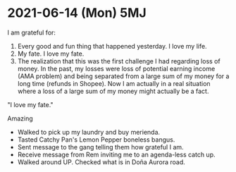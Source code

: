 # 2021-06-14 (Mon) 5MJ

I am grateful for:

1. Every good and fun thing that happened yesterday. I love my life.
2. My fate. I love my fate.
3. The realization that this was the first challenge I had regarding loss of money. In the past, my losses were loss of potential earning income (AMA problem) and being separated from a large sum of my money for a long time (refunds in Shopee). Now I am actually in a real situation where a loss of a large sum of my money might actually be a fact.

"I love my fate."

Amazing

- Walked to pick up my laundry and buy merienda.
- Tasted Catchy Pan's Lemon Pepper boneless bangus.
- Sent message to the gang telling them how grateful I am.
- Receive message from Rem inviting me to an agenda-less catch up.
- Walked around UP. Checked what is in Doña Aurora road.

